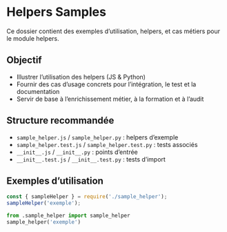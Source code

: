 # Helpers Samples

Ce dossier contient des exemples d’utilisation, helpers, et cas métiers pour le module helpers.

## Objectif
- Illustrer l’utilisation des helpers (JS & Python)
- Fournir des cas d’usage concrets pour l’intégration, le test et la documentation
- Servir de base à l’enrichissement métier, à la formation et à l’audit

## Structure recommandée
- `sample_helper.js` / `sample_helper.py` : helpers d’exemple
- `sample_helper.test.js` / `sample_helper.test.py` : tests associés
- `__init__.js` / `__init__.py` : points d’entrée
- `__init__.test.js` / `__init__.test.py` : tests d’import

## Exemples d’utilisation
```js
const { sampleHelper } = require('./sample_helper');
sampleHelper('exemple');
```

```python
from .sample_helper import sample_helper
sample_helper('exemple')
```
